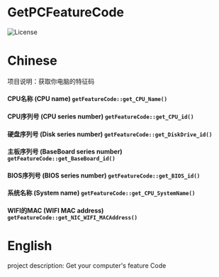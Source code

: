 # GetPCFeatureCode
![License](https://img.shields.io/badge/License-BSD%203--Clause-blue.svg)

# Chinese
项目说明：获取你电脑的特征码

#### CPU名称 (CPU name) `````getFeatureCode::get_CPU_Name()`````
#### CPU序列号 (CPU series number) `````getFeatureCode::get_CPU_id()`````
#### 硬盘序列号 (Disk series number) `````getFeatureCode::get_DiskDrive_id()`````
#### 主板序列号 (BaseBoard series number) `````getFeatureCode::get_BaseBoard_id()`````
#### BIOS序列号 (BIOS series number) `````getFeatureCode::get_BIOS_id()`````
#### 系统名称 (System name) `````getFeatureCode::get_CPU_SystemName()`````
#### WIFI的MAC (WIFI MAC address) `````getFeatureCode::get_NIC_WIFI_MACAddress()`````

# English
project description: Get your computer's feature Code

